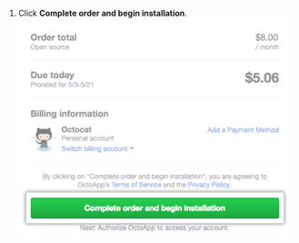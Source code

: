 1. Click **Complete order and begin installation**.
  ![Complete order and begin installation button](/assets/images/help/marketplace/marketplace-complete-order-begin-installation-button.png)
